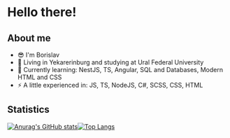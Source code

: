 # Hello there!

## About me
- :sunglasses: I'm Borislav
- :school: Living in Yekarerinburg and studying at Ural Federal University
- 🌱 Currently learning: NestJS, TS, Angular, SQL and Databases, Modern HTML and CSS
- :zap: A little experienced in: JS, TS, NodeJS, C#, SCSS, CSS, HTML

## Statistics

[![Anurag's GitHub stats](https://github-readme-stats.vercel.app/api?username=Handehoch&show_icons=true)](https://github.com/anuraghazra/github-readme-stats)[![Top Langs](https://github-readme-stats.vercel.app/api/top-langs/?username=Handehoch)](https://github.com/anuraghazra/github-readme-stats)
